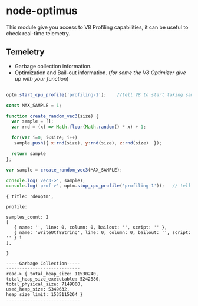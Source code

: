 # node-optimus 


This module give you access to V8 Profiling capabilities, it can be useful to check real-time telemetry. 


## Temeletry 

- Garbage collection information. 
- Optimization and Bail-out information. (*for some the V8 Optimizer give up with your function*)


``` javascript

optm.start_cpu_profile('profiling-1');    //tell V8 to start taking sample.

const MAX_SAMPLE = 1;

function create_random_vec3(size) {
  var sample = [];
  var rnd = (x) => Math.floor(Math.random() * x) + 1;

  for(var i=0; i<size; i++)
   sample.push({ x:rnd(size), y:rnd(size), z:rnd(size)  });

  return sample
};

var sample = create_random_vec3(MAX_SAMPLE);

console.log('vec3->', sample);
console.log('prof->', optm.stop_cpu_profile('profiling-1'));   // tell V8 to stop and stop.

```


```
{ title: 'deoptm',

profile:

samples_count: 2 
[ 
   { name: '', line: 0, column: 0, bailout: '', script: '' },
   { name: 'writeUtf8String', line: 0, column: 0, bailout: '', script: '' } i
], 

}

-----Garbage Collection-----
----------------------------
read-> { total_heap_size: 11530240,
total_heap_size_executable: 5242880,
total_physical_size: 7149000,
used_heap_size: 5349632,
heap_size_limit: 1535115264 }
----------------------------
```



